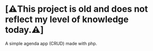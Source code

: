 # [⚠️This project is old and does not reflect my level of knowledge today.⚠️]

A simple agenda app (CRUD) made with php.
